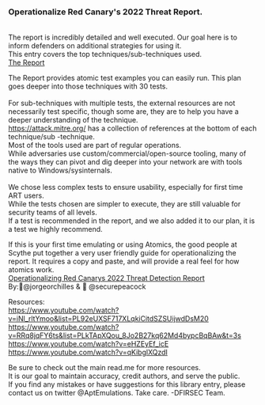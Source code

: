### Operationalize Red Canary's 2022 Threat Report. 
<br>The report is incredibly detailed and well executed. Our goal here is to inform defenders on additional strategies for using it. 
<br>This entry covers the top techniques/sub-techniques used. 
<br> [The Report](https://redcanary.com/threat-detection-report/)

The Report provides atomic  test examples you can easily run. This plan goes deeper into those techniques with 30 tests.  
<br>For sub-techniques with multiple tests, the external resources are not necessarily test specific, though some are, they are to help you have a deeper understanding of the technique. 
<br> https://attack.mitre.org/ has a collection of references at the bottom of each technique/sub -technique.
<br> Most of the tools used are part of regular operations. 
<br> While adversaries use custom/commercial/open-source tooling, many of the ways they can pivot and dig deeper into your network are with tools native to Windows/sysinternals.  
<br> We chose less complex tests to ensure usability, especially for first time ART users. 
<br>While the tests chosen are simpler to execute, they are still valuable for security teams of all levels. 
<br> If a test is recommended in the report, and we also added it to our plan, it is a test we highly recommend. 

If this is your first time emulating or using Atomics, the good people at Scythe put together a very user friendly guide for operationalizing the report. 
It requires a copy and paste, and will provide a real feel for how atomics work. 
<br> [Operationalizing Red Canarys 2022 Threat Detection Report](https://www.scythe.io/library/operationalizing-red-canarys-2022-threat-detection-report)
<br> By:🦄@jorgeorchilles & 🦄 @securepeacock

Resources:
<br>https://www.youtube.com/watch?v=iNl_rltYmoo&list=PL92eUXSF717XLqkiCitdSZSUijwdDsM20
<br>https://www.youtube.com/watch?v=RRq8jqFY6ts&list=PLkTApXQou_8Jo2B27kq62Md4bypcBqBAw&t=3s
<br>https://www.youtube.com/watch?v=eHZEyEf_icE
<br>https://www.youtube.com/watch?v=qKibglXQzdI

Be sure to check out the main read.me for more resources.
<br> It is our goal to maintain accuracy, credit authors, and serve the public.
<br> If you find any mistakes or have suggestions for this library entry, please contact us on twitter @AptEmulations. 
Take care. 
-DFIRSEC Team.
